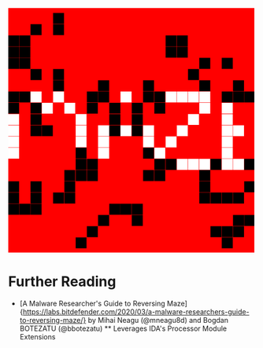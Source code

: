 <img src="images/maze_featureimg.png" width="500">








# Further Reading
* [A Malware Researcher's Guide to Reversing Maze]{https://labs.bitdefender.com/2020/03/a-malware-researchers-guide-to-reversing-maze/} by Mihai Neagu (@mneagu8d) and Bogdan BOTEZATU (@bbotezatu)
** Leverages IDA's Processor Module Extensions
